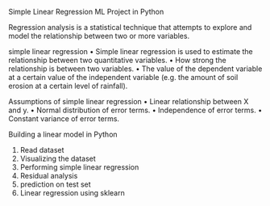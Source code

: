 Simple Linear Regression ML Project in Python

Regression analysis is a statistical technique that attempts to explore and model the relationship between two or more variables. 
	
simple linear regression
•	Simple linear regression is used to estimate the relationship between two quantitative variables. 
•	How strong the relationship is between two variables.
•	The value of the dependent variable at a certain value of the independent variable (e.g. the amount of soil erosion at a certain level of rainfall).

Assumptions of simple linear regression
•	Linear relationship between X and y.
•	Normal distribution of error terms.
•	Independence of error terms.
•	Constant variance of error terms.

Building a linear model in Python
1. Read dataset 
2. Visualizing the dataset 
3. Performing simple linear regression 
4. Residual analysis 
5. prediction on test set 
6. Linear regression using sklearn
   


